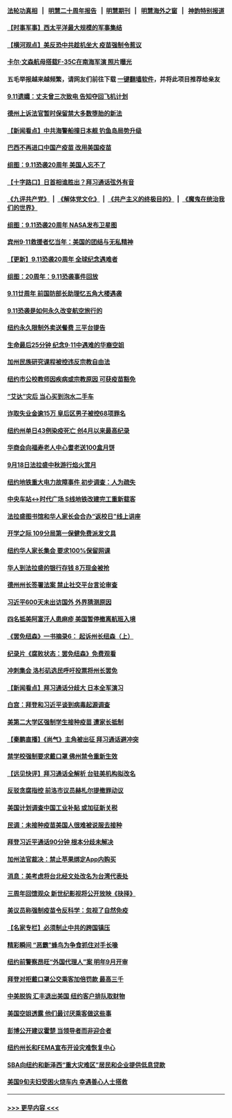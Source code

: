 #### [法轮功真相](https://github.com/gfw-breaker/truth/blob/master/README.md?t=0) &nbsp;&nbsp;|&nbsp;&nbsp; [明慧二十周年报告](https://github.com/gfw-breaker/mh-reports/blob/master/README.md?t=0) &nbsp;&nbsp;|&nbsp;&nbsp;[明慧期刊](https://github.com/gfw-breaker/mh-qikan) &nbsp;&nbsp;|&nbsp;&nbsp; [明慧海外之窗](https://github.com/gfw-breaker/mh-news/blob/master/README.md?t=0) &nbsp;&nbsp;|&nbsp;&nbsp; [神韵特别报道](https://github.com/gfw-breaker/mh-news/blob/master/shenyun.md?t=0)
#### [【时事军事】西太平洋最大规模的军事集结](../pages/nsc412/n13224898.md?t=09121102) 
#### [【横河观点】美反恐中共趁机坐大 疫苗强制令惹议](../pages/nsc412/n13227044.md?t=09121102) 
#### [卡尔‧文森航母搭载F-35C在南海军演 照片曝光](../pages/nsc412/n13226898.md?t=09121102) 
#### 五毛举报越来越频繁，请网友们前往下载 [一键翻墙软件](https://github.com/gfw-breaker/ssr-accounts)，并将此项目推荐给亲友
#### [9.11遗孀：丈夫曾三次致电 告知夺回飞机计划](../pages/nsc412/n13227077.md?t=09121102) 
#### [德州上诉法官暂时保留禁大多数堕胎的新法](../pages/nsc412/n13227078.md?t=09121102) 
#### [【新闻看点】中共海警船撞日本舰 钓鱼岛局势升级](../pages/nsc412/n13227030.md?t=09121102) 
#### [巴西不再进口中国产疫苗 改用美国疫苗](../pages/nsc412/n13226902.md?t=09121102) 
#### [组图：9.11恐袭20周年 美国人忘不了](../pages/nsc412/n13226708.md?t=09121102) 
#### [【十字路口】日首相谁胜出？拜习通话弦外有音](../pages/nsc412/n13226300.md?t=09121102) 
#### [《九评共产党》](https://github.com/begood0513/9ping.md/blob/master/README.md) &nbsp;|&nbsp; [《解体党文化》](../../../../jtdwh.md/blob/master/README.md)  &nbsp;|&nbsp; [《共产主义的终极目的》](../../../../gczydzjmd.md/blob/master/README.md) &nbsp;|&nbsp; [《魔鬼在统治我们的世界》](../../../../mgztzwmdsj.md/blob/master/README.md) 
#### [组图：9.11恐袭20周年 NASA发布卫星图](../pages/nsc412/n13226679.md?t=09121102) 
#### [宾州9‧11救援者忆当年：美国的团结与无私精神](../pages/nsc412/n13226689.md?t=09121102) 
#### [【更新】9.11恐袭20周年 全球纪念遇难者](../pages/nsc412/n13226388.md?t=09121102) 
#### [组图：20周年：9.11恐袭事件回放](../pages/nsc412/n13226331.md?t=09121102) 
#### [9.11廿周年 前国防部长助理忆五角大楼遇袭](../pages/nsc412/n13226566.md?t=09121102) 
#### [9.11恐袭是如何永久改变航空旅行的](../pages/nsc412/n13226452.md?t=09121102) 
#### [纽约永久限制外卖送餐费 三平台提告](../pages/nsc412/n13225748.md?t=09121102) 
#### [生命最后25分钟 纪念9·11中遇难的华裔空姐](../pages/nsc412/n13225823.md?t=09121102) 
#### [加州民族研究课程被控违反宗教自由法](../pages/nsc412/n13225981.md?t=09121102) 
#### [纽约市公校教师因疾病或宗教原因 可获疫苗豁免](../pages/nsc412/n13225802.md?t=09121102) 
#### [“艾达”灾后 当心买到泡水二手车](../pages/nsc412/n13225820.md?t=09121102) 
#### [诈取失业金逾15万 皇后区男子被控68项罪名](../pages/nsc412/n13225805.md?t=09121102) 
#### [纽约州单日43例染疫死亡 创4月以来最高纪录](../pages/nsc412/n13225746.md?t=09121102) 
#### [华商会向福寿老人中心耆老送100盒月饼](../pages/nsc412/n13225813.md?t=09121102) 
#### [9月18日法拉盛中秋游行焰火赏月](../pages/nsc412/n13225828.md?t=09121102) 
#### [纽约地铁重大电力故障事件 初步调查：人为疏失](../pages/nsc412/n13225743.md?t=09121102) 
#### [中央车站↔时代广场  S线地铁改建完工重新载客](../pages/nsc412/n13225831.md?t=09121102) 
#### [法拉盛图书馆和华人家长会合办“返校日”线上讲座](../pages/nsc412/n13225834.md?t=09121102) 
#### [开学之际  109分局第一保健免费派发文具](../pages/nsc412/n13225839.md?t=09121102) 
#### [纽约华人家长集会 要求100%保留网课](../pages/nsc412/n13225847.md?t=09121102) 
#### [华人到法拉盛的银行存钱 8万现金被抢](../pages/nsc412/n13225808.md?t=09121102) 
#### [德州州长签署法案 禁止社交平台言论审查](../pages/nsc412/n13225728.md?t=09121102) 
#### [习近平600天未出访国外 外界猜测原因](../pages/nsc412/n13225212.md?t=09121102) 
#### [四名抵美阿富汗人患麻疹 美国暂停撤离航班入境](../pages/nsc412/n13225397.md?t=09121102) 
#### [《罢免纽森》一书摘录6： 起诉州长纽森（上）](../pages/nsc412/n13225644.md?t=09121102) 
#### [纪录片《腐败状态：罢免纽森》免费观看](../pages/nsc412/n13225605.md?t=09121102) 
#### [冲刺集会 洛杉矶选民呼吁投票将州长罢免](../pages/nsc412/n13225533.md?t=09121102) 
#### [【新闻看点‭】拜习通话分歧大 日本全军演习](../pages/nsc412/n13225027.md?t=09121102) 
#### [白宫：拜登和习近平谈到病毒起源调查](../pages/nsc412/n13225332.md?t=09121102) 
#### [美第二大学区强制学生接种疫苗 遭家长抵制](../pages/nsc412/n13225457.md?t=09121102) 
#### [【秦鹏直播】《尚气》主角被出征 拜习通话避冲突](../pages/nsc412/n13225408.md?t=09121102) 
#### [禁学校强制要求戴口罩 佛州禁令重新生效](../pages/nsc412/n13225428.md?t=09121102) 
#### [【远见快评】拜习通话全解析 台驻美机构拟改名](../pages/nsc412/n13225386.md?t=09121102) 
#### [反驳贪腐指控 前洛市议员赫札尔提撤罪动议](../pages/nsc412/n13225427.md?t=09121102) 
#### [美国计划调查中国工业补贴 或加征新关税](../pages/nsc412/n13225374.md?t=09121102) 
#### [民调：未接种疫苗美国人很难被说服去接种](../pages/nsc412/n13225319.md?t=09121102) 
#### [拜登习近平通话90分钟 根本分歧未解决](../pages/nsc412/n13225300.md?t=09121102) 
#### [加州法官裁决：禁止苹果绑定App内购买](../pages/nsc412/n13225067.md?t=09121102) 
#### [消息：美考虑将台北经文处改名为台湾代表处](../pages/nsc412/n13225190.md?t=09121102) 
#### [三周年回馈观众 新世纪影视将公开放映《抉择》](../pages/nsc412/n13224634.md?t=09121102) 
#### [美议员称强制疫苗令反科学：忽视了自然免疫](../pages/nsc412/n13225019.md?t=09121102) 
#### [【名家专栏】必须制止中共的跨国镇压](../pages/nsc412/n13224394.md?t=09121102) 
#### [精彩瞬间 “恶霸”蜂鸟为争食抓住对手长喙](../pages/nsc412/n13224306.md?t=09121102) 
#### [纽约前警察昂旺“外国代理人”案 明年9月开审](../pages/nsc412/n13223497.md?t=09121102) 
#### [拜登对拒戴口罩公交乘客加倍罚款 最高三千](../pages/nsc412/n13224760.md?t=09121102) 
#### [中美脱钩 汇丰退出美国 纽约客户排队取财物](../pages/nsc412/n13223477.md?t=09121102) 
#### [美国空姐透露 他们最讨厌乘客做这些事](../pages/nsc412/n13223973.md?t=09121102) 
#### [彭博公开建议霍楚 当领导者而非迎合者](../pages/nsc412/n13223513.md?t=09121102) 
#### [纽约州长和FEMA宣布开设灾难恢复中心](../pages/nsc412/n13223563.md?t=09121102) 
#### [SBA向纽约和新泽西“重大灾难区”居民和企业提供低息贷款](../pages/nsc412/n13223560.md?t=09121102) 
#### [美国9旬夫妇受困火烧车内 幸遇善心人士搭救](../pages/nsc412/n13223443.md?t=09121102) 

----
#### [ >>> 更早内容 <<< ](../indexes/nsc412-earlier.md)
